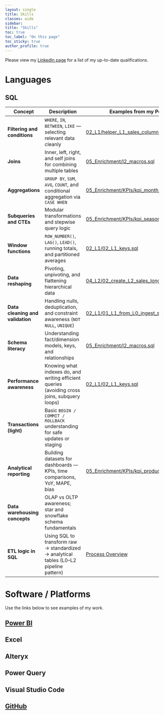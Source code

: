 ```yaml
---
layout: single
title: Skills
classes: wide
sidebar:
title: "Skills"
toc: true
toc_label: "On this page"
toc_sticky: true
author_profile: true
---
```


Please view my [LinkedIn page](https://www.linkedin.com/in/jonathanlgreenwood/details/certifications/) for a list of my up-to-date qualifications.



# Languages
## SQL

| Concept | Description | Examples from my Portfolio |
|---|---|---|
| **Filtering and conditions** | `WHERE`, `IN`, `BETWEEN`, `LIKE` — selecting relevant data cleanly |[02_L1/helper_L1_sales_columns.sql](https://github.com/jonnylgreenwood/Business-Insights/blob/main/SQL/02_L1/helper_L1_sales_columns.sql)|
| **Joins** | Inner, left, right, and self joins for combining multiple tables |[05_Enrichment/l2_macros.sql](https://github.com/jonnylgreenwood/Business-Insights/blob/main/SQL/05_Enrichment/l2_macros.sql)|
| **Aggregations** | `GROUP BY`, `SUM`, `AVG`, `COUNT`, and conditional aggregation via `CASE WHEN` |[05_Enrichment/KPIs/kpi_month_var.sql](https://github.com/jonnylgreenwood/Business-Insights/blob/main/SQL/05_Enrichment/KPIs/kpi_month_var.sql)|
| **Subqueries and CTEs** | Modular transformations and stepwise query logic |[05_Enrichment/KPIs/kpi_seasonality_strength.sql](https://github.com/jonnylgreenwood/Business-Insights/blob/main/SQL/05_Enrichment/KPIs/kpi_seasonality_strength.sql)|
| **Window functions** | `ROW_NUMBER()`, `LAG()`, `LEAD()`, running totals, and partitioned averages |[02_L1/02_L1_keys.sql](https://github.com/jonnylgreenwood/Business-Insights/blob/main/SQL/02_L1/02_L1_keys.sql)|
| **Data reshaping** | Pivoting, unpivoting, and flattening hierarchical data |[04_L2/02_create_L2_sales_long.sql](https://github.com/jonnylgreenwood/Business-Insights/blob/main/SQL/04_L2/02_create_L2_sales_long.sql)|
| **Data cleaning and validation** | Handling nulls, deduplication, and constraint awareness (`NOT NULL`, `UNIQUE`) |[02_L1/01_L1_from_L0_ingest_std.sql](https://github.com/jonnylgreenwood/Business-Insights/blob/main/SQL/02_L1/01_L1_from_L0_ingest_std.sql)|
| **Schema literacy** | Understanding fact/dimension models, keys, and relationships |[05_Enrichment/l2_macros.sql](https://github.com/jonnylgreenwood/Business-Insights/blob/main/SQL/05_Enrichment/l2_macros.sql)|
| **Performance awareness** | Knowing what indexes do, and writing efficient queries (avoiding cross joins, subquery loops) |[02_L1/02_L1_keys.sql](https://github.com/jonnylgreenwood/Business-Insights/blob/main/SQL/02_L1/02_L1_keys.sql)|
| **Transactions (light)** | Basic `BEGIN / COMMIT / ROLLBACK` understanding for safe updates or staging |[]()|
| **Analytical reporting** | Building datasets for dashboards — KPIs, time comparisons, YoY, MAPE, bias |[05_Enrichment/KPIs/kpi_product_coeff.sql](https://github.com/jonnylgreenwood/Business-Insights/blob/main/SQL/05_Enrichment/KPIs/kpi_product_coeff.sql)|
| **Data warehousing concepts** | OLAP vs OLTP awareness; star and snowflake schema fundamentals |[]()|
| **ETL logic in SQL** | Using SQL to transform raw → standardized → analytical tables (L0–L2 pipeline pattern) |[Process Overview](/projects/business-insights/index.html#Process%20Overview)|

# Software / Platforms

Use the links below to see examples of my work.

## [Power BI](/portfolio-site/projects/business-insights/insights.html)
## Excel
## Alteryx
## Power Query
## Visual Studio Code
## [GitHub](https://github.com/jonnylgreenwood/)

<!-- https://chatgpt.com/s/t_68fe36988c3c81918768f8d72314b7e4 -->